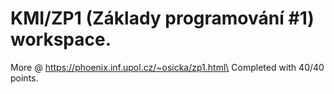 # **KMI/ZP1 (Základy programování #1) workspace.**  
More @ https://phoenix.inf.upol.cz/~osicka/zp1.html\
Completed with 40/40 points.
